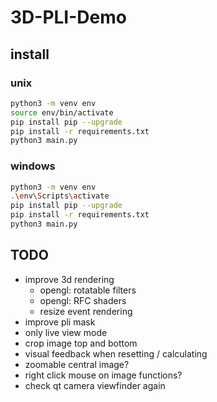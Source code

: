 # 3D-PLI-Demo

## install

### unix

``` sh
python3 -m venv env
source env/bin/activate
pip install pip --upgrade
pip install -r requirements.txt
python3 main.py
```

### windows

``` sh
python3 -m venv env
.\env\Scripts\activate
pip install pip --upgrade
pip install -r requirements.txt
python3 main.py
```

## TODO

- improve 3d rendering
  - opengl: rotatable filters
  - opengl: RFC shaders
  - resize event rendering
- improve pli mask
- only live view mode
- crop image top and bottom
- visual feedback when resetting / calculating
- zoomable central image?
- right click mouse on image functions?
- check qt camera viewfinder again
